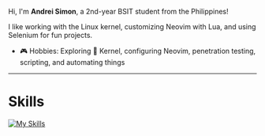 Hi, I'm **Andrei Simon**, a 2nd-year BSIT student from the Philippines!

I like working with the Linux kernel, customizing Neovim with Lua, and using Selenium for fun projects.

- 🎮 Hobbies: Exploring 🐧 Kernel, configuring Neovim, penetration testing, scripting, and automating things

---
# Skills
[![My Skills](https://skillicons.dev/icons?i=linux,bash,terraform,aws,docker,kubernetes,firebase,lua,nodejs,pug,express,ts,react,materialui,sass,redux,graphql,apollo,git,postman,java,jest,jenkins,python,selenium,redis,mysql,prisma,sequelize,mongodb,dynamodb,c,neovim,vim,ps,pr)](https://skillicons.dev)
